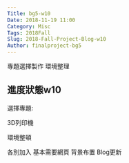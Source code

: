 ```yaml
---
Title: bg5-w10
Date: 2018-11-19 11:00
Category: Misc
Tags: 2018Fall
Slug: 2018-Fall-Project-Blog-w10
Author: finalproject-bg5
---
```


專題選擇製作  環境整理

<!-- PELICAN_END_SUMMARY -->

進度狀態w10
----

選擇專題:

3D列印機

環境整頓

各別加入   基本需要網頁  背景布置  Blog更新




